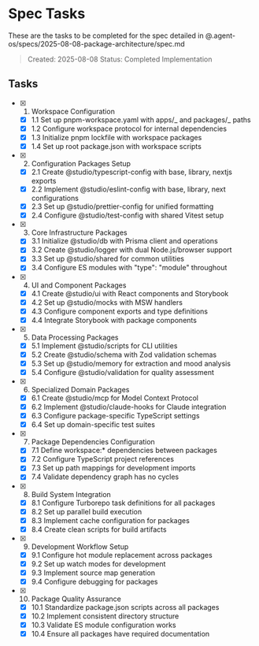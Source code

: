 # Spec Tasks

These are the tasks to be completed for the spec detailed in @.agent-os/specs/2025-08-08-package-architecture/spec.md

> Created: 2025-08-08
> Status: Completed Implementation

## Tasks

- [x] 1. Workspace Configuration
  - [x] 1.1 Set up pnpm-workspace.yaml with apps/_ and packages/_ paths
  - [x] 1.2 Configure workspace protocol for internal dependencies
  - [x] 1.3 Initialize pnpm lockfile with workspace packages
  - [x] 1.4 Set up root package.json with workspace scripts

- [x] 2. Configuration Packages Setup
  - [x] 2.1 Create @studio/typescript-config with base, library, nextjs exports
  - [x] 2.2 Implement @studio/eslint-config with base, library, next configurations
  - [x] 2.3 Set up @studio/prettier-config for unified formatting
  - [x] 2.4 Configure @studio/test-config with shared Vitest setup

- [x] 3. Core Infrastructure Packages
  - [x] 3.1 Initialize @studio/db with Prisma client and operations
  - [x] 3.2 Create @studio/logger with dual Node.js/browser support
  - [x] 3.3 Set up @studio/shared for common utilities
  - [x] 3.4 Configure ES modules with "type": "module" throughout

- [x] 4. UI and Component Packages
  - [x] 4.1 Create @studio/ui with React components and Storybook
  - [x] 4.2 Set up @studio/mocks with MSW handlers
  - [x] 4.3 Configure component exports and type definitions
  - [x] 4.4 Integrate Storybook with package components

- [x] 5. Data Processing Packages
  - [x] 5.1 Implement @studio/scripts for CLI utilities
  - [x] 5.2 Create @studio/schema with Zod validation schemas
  - [x] 5.3 Set up @studio/memory for extraction and mood analysis
  - [x] 5.4 Configure @studio/validation for quality assessment

- [x] 6. Specialized Domain Packages
  - [x] 6.1 Create @studio/mcp for Model Context Protocol
  - [x] 6.2 Implement @studio/claude-hooks for Claude integration
  - [x] 6.3 Configure package-specific TypeScript settings
  - [x] 6.4 Set up domain-specific test suites

- [x] 7. Package Dependencies Configuration
  - [x] 7.1 Define workspace:\* dependencies between packages
  - [x] 7.2 Configure TypeScript project references
  - [x] 7.3 Set up path mappings for development imports
  - [x] 7.4 Validate dependency graph has no cycles

- [x] 8. Build System Integration
  - [x] 8.1 Configure Turborepo task definitions for all packages
  - [x] 8.2 Set up parallel build execution
  - [x] 8.3 Implement cache configuration for packages
  - [x] 8.4 Create clean scripts for build artifacts

- [x] 9. Development Workflow Setup
  - [x] 9.1 Configure hot module replacement across packages
  - [x] 9.2 Set up watch modes for development
  - [x] 9.3 Implement source map generation
  - [x] 9.4 Configure debugging for packages

- [x] 10. Package Quality Assurance
  - [x] 10.1 Standardize package.json scripts across all packages
  - [x] 10.2 Implement consistent directory structure
  - [x] 10.3 Validate ES module configuration works
  - [x] 10.4 Ensure all packages have required documentation
